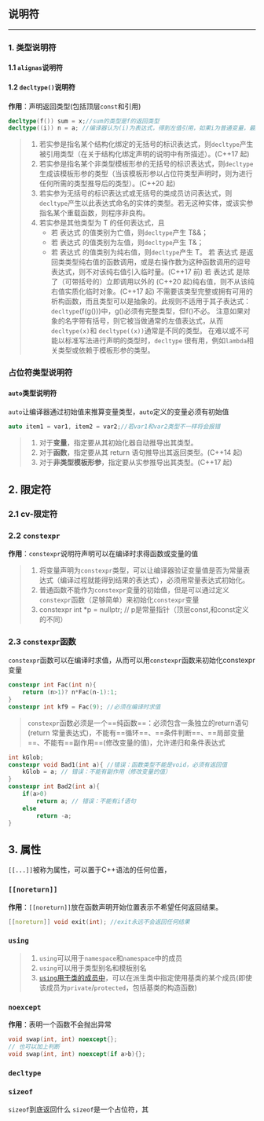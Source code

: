 ## 说明符
---
### 1. 类型说明符
#### 1.1 `alignas`说明符
#### 1.2 `decltype()`说明符
**作用**：声明返回类型(包括顶层`const`和引用)
```cpp
decltype(f()) sum = x;//sum的类型是f的返回类型
decltype((i)) n = a; //编译器认为(i)为表达式，得到左值引用，如果i为普通变量，最终结果n也是a的引用
```
> 1. 若实参是指名某个结构化绑定的无括号的标识表达式，则`decltype`产生被引用类型（在关于结构化绑定声明的说明中有所描述）。(C++17 起)
> 2. 若实参是指名某个非类型模板形参的无括号的标识表达式，则`decltype`生成该模板形参的类型（当该模板形参以占位符类型声明时，则为进行任何所需的类型推导后的类型）。(C++20 起)
> 3. 若实参为无括号的标识表达式或无括号的类成员访问表达式，则`decltype`产生以此表达式命名的实体的类型。若无这种实体，或该实参指名某个重载函数，则程序非良构。
> 4. 若实参是其他类型为 T 的任何表达式，且
>    - 若 表达式 的值类别为亡值，则`decltype`产生 T&&；
>    - 若 表达式 的值类别为左值，则`decltype`产生 T&；
>    - 若 表达式 的值类别为纯右值，则`decltype`产生 T。
> 若 表达式 是返回类类型纯右值的函数调用，或是右操作数为这种函数调用的逗号表达式，则不对该纯右值引入临时量。(C++17 前)
> 若 表达式 是除了（可带括号的）立即调用以外的 (C++20 起)纯右值，则不从该纯右值实质化临时对象。(C++17 起)
> 不需要该类型完整或拥有可用的析构函数，而且类型可以是抽象的。此规则不适用于其子表达式：`decltype`(f(g()))中，g()必须有完整类型，但f()不必。
> 注意如果对象的名字带有括号，则它被当做通常的左值表达式，从而`decltype(x)`和 `decltype((x))`通常是不同的类型。
> 在难以或不可能以标准写法进行声明的类型时，`decltype` 很有用，例如`lambda`相关类型或依赖于模板形参的类型。
### 占位符类型说明符

#### `auto`类型说明符
`auto`让编译器通过初始值来推算变量类型，`auto`定义的变量必须有初始值
```cpp
auto item1 = var1, item2 = var2;//若var1和var2类型不一样将会报错
```
> 1. 对于**变量**，指定要从其初始化器自动推导出其类型。
> 2. 对于**函数**，指定要从其 return 语句推导出其返回类型。(C++14 起)
> 3. 对于**非类型模板形参**，指定要从实参推导出其类型。(C++17 起)

## 2. 限定符
### 2.1 cv-限定符

### 2.2 `constexpr`
**作用**：`constexpr`说明符声明可以在编译时求得函数或变量的值
> 1. 将变量声明为`constexpr`类型，可以让编译器验证变量值是否为常量表达式（编译过程就能得到结果的表达式），必须用常量表达式初始化。
> 2. 普通函数不能作为`constexpr`变量的初始值，但是可以通过定义`constexpr`函数（足够简单）来初始化`constexpr`变量
> 3. constexpr int *p = nullptr; // p是常量指针（顶层const,和const定义的不同）
### 2.3 `constexpr`函数
`constexpr`函数可以在编译时求值，从而可以用`constexpr`函数来初始化constexpr变量
```cpp
constexpr int Fac(int n){
    return (n>1)? n*Fac(n-1):1;
} 
constexpr int kf9 = Fac(9); //必须在编译时求值
```

> `constexpr`函数必须是一个==纯函数==：必须包含一条独立的return语句(return 常量表达式)，不能有==循环==、==条件判断==、==局部变量==、不能有==副作用==(修改变量的值)，允许递归和条件表达式
```cpp
int kGlob;
constexpr void Bad1(int a){ //错误：函数类型不能是void，必须有返回值
    kGlob = a; // 错误：不能有副作用（修改变量的值）
}
constexpr int Bad2(int a){
    if(a>0)
        return a; // 错误：不能有if语句
    else
        return -a;
}
```

## 3. 属性
`[[...]]`被称为属性，可以置于C++语法的任何位置，
### `[[noreturn]]`
**作用**：`[[noreturn]]`放在函数声明开始位置表示不希望任何返回结果。

```cpp
[[noreturn]] void exit(int); //exit永远不会返回任何结果
```
### `using`
> 1. `using`可以用于`namespace`和`namespace`中的成员
> 2. `using`可以用于类型别名和模板别名
> 3. [`using`用于类的成员中](..\3.类与对象\3.成员类型关键词.md)，可以在派生类中指定使用基类的某个成员(即使该成员为`private`/`protected`，包括基类的构造函数)

### `noexcept`
**作用**：表明一个函数不会抛出异常
```cpp
void swap(int, int) noexcept{};
// 也可以加上判断
void swap(int, int) noexcept(if a>b){};
```

### `decltype`

### `sizeof`

`sizeof`到底返回什么
`sizeof`是一个占位符，其